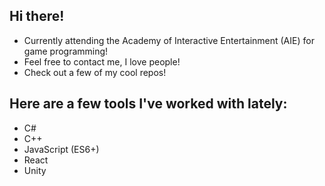 ## Hi there!

- Currently attending the Academy of Interactive Entertainment (AIE) for game programming!
- Feel free to contact me, I love people!
- Check out a few of my cool repos!

## Here are a few tools I've worked with lately:
- C#
- C++
- JavaScript (ES6+)
- React
- Unity
<!--
**devinbroussard/devinbroussard** is a ✨ _special_ ✨ repository because its `README.md` (this file) appears on your GitHub profile.

Here are some ideas to get you started:

- 🔭 I’m currently working on ...
- 🌱 I’m currently learning ...
- 👯 I’m looking to collaborate on ...
- 🤔 I’m looking for help with ...
- 💬 Ask me about ...
- 📫 How to reach me: ...
- 😄 Pronouns: ...
- ⚡ Fun fact: ...
-->
